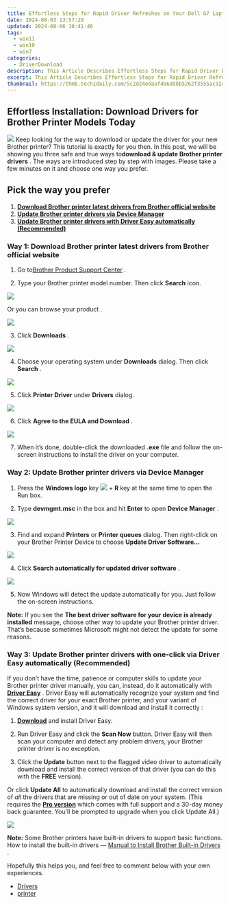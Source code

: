 ```yaml
---
title: Effortless Steps for Rapid Driver Refreshes on Your Dell G7 Laptop
date: 2024-08-03 13:57:29
updated: 2024-08-06 10:41:46
tags:
  - win11
  - win10
  - win7
categories:
  - DriverDownload
description: This Article Describes Effortless Steps for Rapid Driver Refreshes on Your Dell G7 Laptop
excerpt: This Article Describes Effortless Steps for Rapid Driver Refreshes on Your Dell G7 Laptop
thumbnail: https://thmb.techidaily.com/5c2d24edaaf4b6dd8b5262f3555ac32c929e36e44030c42b24af4ca2cf08c3a5.jpg
---
```


## Effortless Installation: Download Drivers for Brother Printer Models Today

![](https://images.drivereasy.com/wp-content/uploads/2017/05/1-31.jpg) Keep looking for the way to download or update the driver for your new Brother printer? This tutorial is exactly for you then. In this post, we will be showing you three safe and true ways to**download & update Brother printer drivers** . The ways are introduced step by step with images. Please take a few minutes on it and choose one way you prefer.

## Pick the way you prefer

1. [**Download Brother printer latest drivers from Brother official website**](https://tools.techidaily.com/drivereasy/download/)
2. [**Update Brother printer drivers via Device Manager**](https://tools.techidaily.com/drivereasy/download/)
3. [**Update Brother printer drivers with Driver Easy automatically (Recommended)**](https://www.drivereasy.com/knowledge/brother-printer-drivers-download-easily-quickly/#WAY3)

### Way 1: Download Brother printer latest drivers from Brother official website

 1) Go to[Brother Product Support Center](http://www.brother.com.sg/en/support/products) .  
  
 2) Type your Brother printer model number. Then click **Search**  icon.  
  
![](https://images.drivereasy.com/wp-content/uploads/2017/05/2-35.jpg)
  
 Or you can browse your product .  
  
![](https://images.drivereasy.com/wp-content/uploads/2017/05/4-34.jpg)

 3) Click **Downloads** .  
  
![](https://images.drivereasy.com/wp-content/uploads/2017/05/7-15.jpg)
  
 4) Choose your operating system under **Downloads**  dialog. Then click **Search** .  
  
![](https://images.drivereasy.com/wp-content/uploads/2017/05/5-24.jpg)
  
 5) Click **Printer Driver**  under **Drivers**  dialog.  
  
![](https://images.drivereasy.com/wp-content/uploads/2017/05/6-22.jpg)
  
 6) Click **Agree to the EULA and Download** .  
  
![](https://images.drivereasy.com/wp-content/uploads/2017/05/8-15.jpg)
  
 7) When it’s done, double-click the downloaded **.exe**  file and follow the on-screen instructions to install the driver on your computer.  

### Way 2: Update Brother printer drivers via Device Manager  
  
 1) Press the **Windows logo**  key ![](https://images.drivereasy.com/wp-content/uploads/2018/07/img_5b42dbb955df7.png) \+ **R**  key at the same time to open the Run box.  
  
 2) Type **devmgmt.msc**  in the box and hit **Enter**  to open **Device** **Manager** .  
  
![](https://images.drivereasy.com/wp-content/uploads/2017/05/win-10-dev.jpg)
  
 3) Find and expand **Printers**  or **Printer queues**  dialog. Then right-click on your Brother Printer Device to choose   **Update Driver Software…**
  
**![](https://images.drivereasy.com/wp-content/uploads/2017/05/9-13.jpg)**
  
 4) Click **Search automatically for updated driver software** .  
  
![](https://images.drivereasy.com/wp-content/uploads/2017/05/10-8.jpg)
  
 5) Now Windows will detect the update automatically for you. Just follow the on-screen instructions.

**Note:**  If you see the   **The best driver software for your device is already installed**  message, choose other way to update your Brother printer driver. That’s because sometimes Microsoft might not detect the update for some reasons.  

### Way 3: Update Brother printer drivers with one-click via Driver Easy automatically (Recommended)

 If you don’t have the time, patience or computer skills to update your Brother printer driver manually, you can, instead, do it automatically with **[Driver Easy](https://tools.techidaily.com/drivereasy/download/)**  .  Driver Easy will automatically recognize your system and find the correct driver for your exact Brother printer, and your variant of Windows system version, and it will download and install it correctly :

 1) **[Download](https://tools.techidaily.com/drivereasy/download/)**  and install Driver Easy.

 2) Run Driver Easy and click the **Scan Now**   button. Driver Easy will then scan your computer and detect any problem drivers, your Brother printer driver is no exception.

 3) Click the **Update**  button next to the flagged video driver to automatically download and install the correct version of that driver (you can do this with the **FREE** version).

Or click **Update All**  to automatically download and install the correct version of _all_  the drivers that are missing or out of date on your system. (This requires the **[Pro version](https://tools.techidaily.com/drivereasy/download/)**  which comes with full support and a 30-day money back guarantee. You’ll be prompted to upgrade when you click Update All.)

![](https://images.drivereasy.com/wp-content/uploads/2017/05/3-32.jpg)
  
**Note:**  Some Brother printers have built-in drivers to support basic functions.  
 How to install the built-in drivers — [Manual to Install Brother Built-in Drivers](https://tools.techidaily.com/drivereasy/download/) .

 Hopefully this helps you, and feel free to comment below with your own experiences.

* [Drivers](https://tools.techidaily.com/drivereasy/download/)
* [printer](https://tools.techidaily.com/drivereasy/download/)

<ins class="adsbygoogle"
     style="display:block"
     data-ad-format="autorelaxed"
     data-ad-client="ca-pub-7571918770474297"
     data-ad-slot="1223367746"></ins>



<ins class="adsbygoogle"
     style="display:block"
     data-ad-client="ca-pub-7571918770474297"
     data-ad-slot="8358498916"
     data-ad-format="auto"
     data-full-width-responsive="true"></ins>
